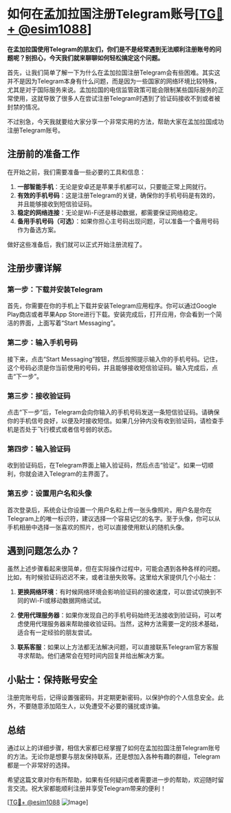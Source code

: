 # 如何在孟加拉国注册Telegram账号[[TG💪+ @esim1088](https://t.me/s/esim1088)]

**在孟加拉国使用Telegram的朋友们，你们是不是经常遇到无法顺利注册账号的问题呢？别担心，今天我们就来聊聊如何轻松搞定这个问题。**

首先，让我们简单了解一下为什么在孟加拉国注册Telegram会有些困难。其实这并不是因为Telegram本身有什么问题，而是因为一些国家的网络环境比较特殊，尤其是对于国际服务来说。孟加拉国的电信监管政策可能会限制某些国际服务的正常使用，这就导致了很多人在尝试注册Telegram时遇到了验证码接收不到或者被封禁的情况。

不过别急，今天我就要给大家分享一个非常实用的方法，帮助大家在孟加拉国成功注册Telegram账号。

## 注册前的准备工作

在开始之前，我们需要准备一些必要的工具和信息：

1. **一部智能手机**：无论是安卓还是苹果手机都可以，只要能正常上网就行。
2. **有效的手机号码**：这是注册Telegram的关键，确保你的手机号码是有效的，并且能够接收到短信验证码。
3. **稳定的网络连接**：无论是Wi-Fi还是移动数据，都需要保证网络稳定。
4. **备用手机号码（可选）**：如果你担心主号码出现问题，可以准备一个备用号码作为备选方案。

做好这些准备后，我们就可以正式开始注册流程了。

## 注册步骤详解

### 第一步：下载并安装Telegram

首先，你需要在你的手机上下载并安装Telegram应用程序。你可以通过Google Play商店或者苹果App Store进行下载。安装完成后，打开应用，你会看到一个简洁的界面，上面写着“Start Messaging”。

### 第二步：输入手机号码

接下来，点击“Start Messaging”按钮，然后按照提示输入你的手机号码。记住，这个号码必须是你当前使用的号码，并且能够接收短信验证码。输入完成后，点击“下一步”。

### 第三步：接收验证码

点击“下一步”后，Telegram会向你输入的手机号码发送一条短信验证码。请确保你的手机信号良好，以便及时接收短信。如果几分钟内没有收到验证码，请检查手机是否处于飞行模式或者信号弱的状态。

### 第四步：输入验证码

收到验证码后，在Telegram界面上输入验证码，然后点击“验证”。如果一切顺利，你就会进入Telegram的主界面了。

### 第五步：设置用户名和头像

首次登录后，系统会让你设置一个用户名和上传一张头像照片。用户名是你在Telegram上的唯一标识符，建议选择一个容易记忆的名字。至于头像，你可以从手机相册中选择一张喜欢的照片，也可以直接使用默认的随机头像。

## 遇到问题怎么办？

虽然上述步骤看起来很简单，但在实际操作过程中，可能会遇到各种各样的问题。比如，有时候验证码迟迟不来，或者注册失败等。这里给大家提供几个小贴士：

1. **更换网络环境**：有时候网络环境会影响验证码的接收速度，可以尝试切换到不同的Wi-Fi或移动数据网络试试。
   
2. **使用代理服务器**：如果你发现自己的手机号码始终无法接收到验证码，可以考虑使用代理服务器来帮助接收验证码。当然，这种方法需要一定的技术基础，适合有一定经验的朋友尝试。

3. **联系客服**：如果以上方法都无法解决问题，可以直接联系Telegram官方客服寻求帮助。他们通常会在短时间内回复并给出解决方案。

## 小贴士：保持账号安全

注册完账号后，记得设置强密码，并定期更新密码，以保护你的个人信息安全。此外，不要随意添加陌生人，以免遭受不必要的骚扰或诈骗。

## 总结

通过以上的详细步骤，相信大家都已经掌握了如何在孟加拉国注册Telegram账号的方法。无论你是想要与朋友保持联系，还是想加入各种有趣的群组，Telegram都是一个非常好的选择。

希望这篇文章对你有所帮助，如果有任何疑问或者需要进一步的帮助，欢迎随时留言交流。祝大家都能顺利注册并享受Telegram带来的便利！

[[TG💪+ @esim1088](https://t.me/s/esim1088) ![Image](https://i.postimg.cc/4NQfJmqS/Snipaste-2025-05-13-00-14-12.png)]